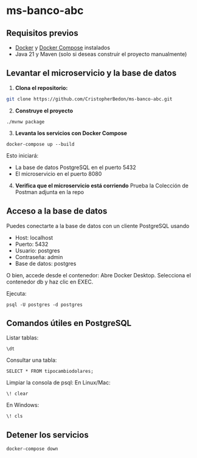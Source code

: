 # ms-banco-abc

## Requisitos previos

- [Docker](https://www.docker.com/products/docker-desktop) y [Docker Compose](https://docs.docker.com/compose/) instalados
- Java 21 y Maven (solo si deseas construir el proyecto manualmente)

## Levantar el microservicio y la base de datos

1. **Clona el repositorio:**
```sh
git clone https://github.com/CristopherBedon/ms-banco-abc.git
```

2. **Construye el proyecto**  
```
./mvnw package
```

3. **Levanta los servicios con Docker Compose**
```
docker-compose up --build
```
Esto iniciará:  
* La base de datos PostgreSQL en el puerto 5432
* El microservicio en el puerto 8080

4. **Verifica que el microservicio está corriendo**
Prueba la Colección de Postman adjunta en la repo

## Acceso a la base de datos
Puedes conectarte a la base de datos con un cliente PostgreSQL usando
* Host: localhost
* Puerto: 5432
* Usuario: postgres
* Contraseña: admin
* Base de datos: postgres

O bien, accede desde el contenedor:
Abre Docker Desktop.
Selecciona el contenedor db y haz clic en EXEC.

Ejecuta:
```
psql -U postgres -d postgres
```

## Comandos útiles en PostgreSQL

Listar tablas:
```
\dt
```

Consultar una tabla:
```
SELECT * FROM tipocambiodolares;
```

Limpiar la consola de psql:
En Linux/Mac:
```
\! clear
```
En Windows:
```
\! cls
```

## Detener los servicios
```
docker-compose down
```









